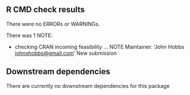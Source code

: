 ## R CMD check results
There were no ERRORs or WARNINGs. 

There was 1 NOTE:

* checking CRAN incoming feasibility ... NOTE
  Maintainer: ‘John Hobbs <johnxhobbs@gmail.com>’
  New submission

## Downstream dependencies
There are currently no downstream dependencies for this package
